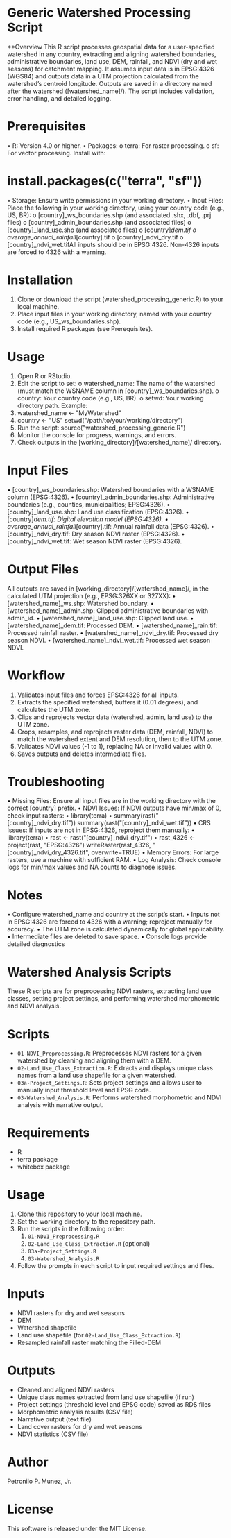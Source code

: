 # Generic Watershed Processing Script
**Overview
This R script processes geospatial data for a user-specified watershed in any country, extracting and aligning watershed boundaries, administrative boundaries, land use, DEM, rainfall, and NDVI (dry and wet seasons) for catchment mapping. It assumes input data is in EPSG:4326 (WGS84) and outputs data in a UTM projection calculated from the watershed’s centroid longitude. Outputs are saved in a directory named after the watershed ([watershed_name]/). The script includes validation, error handling, and detailed logging.

# Prerequisites
•	R: Version 4.0 or higher.
•	Packages:
o	terra: For raster processing.
o	sf: For vector processing. Install with:

# install.packages(c("terra", "sf"))
•	Storage: Ensure write permissions in your working directory.
•	Input Files: Place the following in your working directory, using your country code (e.g., US, BR):
o	[country]_ws_boundaries.shp (and associated .shx, .dbf, .prj files)
o	[country]_admin_boundaries.shp (and associated files)
o	[country]_land_use.shp (and associated files)
o	[country]_dem.tif
o	average_annual_rainfall_[country].tif
o	[country]_ndvi_dry.tif
o	[country]_ndvi_wet.tifAll inputs should be in EPSG:4326. Non-4326 inputs are forced to 4326 with a warning.

# Installation
1.	Clone or download the script (watershed_processing_generic.R) to your local machine.
2.	Place input files in your working directory, named with your country code (e.g., US_ws_boundaries.shp).
3.	Install required R packages (see Prerequisites).

# Usage
1.	Open R or RStudio.
2.	Edit the script to set:
o	watershed_name: The name of the watershed (must match the WSNAME column in [country]_ws_boundaries.shp).
o	country: Your country code (e.g., US, BR).
o	setwd: Your working directory path. Example:
3.	watershed_name <- "MyWatershed"
4.	country <- "US"
setwd("/path/to/your/working/directory")
5.	Run the script:
source("watershed_processing_generic.R")
6.	Monitor the console for progress, warnings, and errors.
7.	Check outputs in the [working_directory]/[watershed_name]/ directory.

# Input Files
•	[country]_ws_boundaries.shp: Watershed boundaries with a WSNAME column (EPSG:4326).
•	[country]_admin_boundaries.shp: Administrative boundaries (e.g., counties, municipalities; EPSG:4326).
•	[country]_land_use.shp: Land use classification (EPSG:4326).
•	[country]_dem.tif: Digital elevation model (EPSG:4326).
•	average_annual_rainfall_[country].tif: Annual rainfall data (EPSG:4326).
•	[country]_ndvi_dry.tif: Dry season NDVI raster (EPSG:4326).
•	[country]_ndvi_wet.tif: Wet season NDVI raster (EPSG:4326).

# Output Files
All outputs are saved in [working_directory]/[watershed_name]/, in the calculated UTM projection (e.g., EPSG:326XX or 327XX):
•	[watershed_name]_ws.shp: Watershed boundary.
•	[watershed_name]_admin.shp: Clipped administrative boundaries with admin_id.
•	[watershed_name]_land_use.shp: Clipped land use.
•	[watershed_name]_dem.tif: Processed DEM.
•	[watershed_name]_rain.tif: Processed rainfall raster.
•	[watershed_name]_ndvi_dry.tif: Processed dry season NDVI.
•	[watershed_name]_ndvi_wet.tif: Processed wet season NDVI.

# Workflow
1.	Validates input files and forces EPSG:4326 for all inputs.
2.	Extracts the specified watershed, buffers it (0.01 degrees), and calculates the UTM zone.
3.	Clips and reprojects vector data (watershed, admin, land use) to the UTM zone.
4.	Crops, resamples, and reprojects raster data (DEM, rainfall, NDVI) to match the watershed extent and DEM resolution, then to the UTM zone.
5.	Validates NDVI values (-1 to 1), replacing NA or invalid values with 0.
6.	Saves outputs and deletes intermediate files.

# Troubleshooting
•	Missing Files: Ensure all input files are in the working directory with the correct [country] prefix.
•	NDVI Issues: If NDVI outputs have min/max of 0, check input rasters:
•	library(terra)
•	summary(rast("[country]_ndvi_dry.tif"))
summary(rast("[country]_ndvi_wet.tif"))
•	CRS Issues: If inputs are not in EPSG:4326, reproject them manually:
•	library(terra)
•	rast <- rast("[country]_ndvi_dry.tif")
•	rast_4326 <- project(rast, "EPSG:4326")
writeRaster(rast_4326, "[country]_ndvi_dry_4326.tif", overwrite=TRUE)
•	Memory Errors: For large rasters, use a machine with sufficient RAM.
•	Log Analysis: Check console logs for min/max values and NA counts to diagnose issues.

# Notes
•	Configure watershed_name and country at the script’s start.
•	Inputs not in EPSG:4326 are forced to 4326 with a warning; reproject manually for accuracy.
•	The UTM zone is calculated dynamically for global applicability.
•	Intermediate files are deleted to save space.
•	Console logs provide detailed diagnostics


# Watershed Analysis Scripts

These R scripts are for preprocessing NDVI rasters, extracting land use classes, setting project settings, and performing watershed morphometric and NDVI analysis.

# Scripts
- `01-NDVI_Preprocessing.R`: Preprocesses NDVI rasters for a given watershed by cleaning and aligning them with a DEM.
- `02-Land_Use_Class_Extraction.R`: Extracts and displays unique class names from a land use shapefile for a given watershed.
- `03a-Project_Settings.R`: Sets project settings and allows user to manually input threshold level and EPSG code.
- `03-Watershed_Analysis.R`: Performs watershed morphometric and NDVI analysis with narrative output.

# Requirements
- R
- terra package
- whitebox package

# Usage
1. Clone this repository to your local machine.
2. Set the working directory to the repository path.
3. Run the scripts in the following order:
    1. `01-NDVI_Preprocessing.R`
    2. `02-Land_Use_Class_Extraction.R` (optional)
    3. `03a-Project_Settings.R`
    4. `03-Watershed_Analysis.R`
4. Follow the prompts in each script to input required settings and files.

# Inputs
- NDVI rasters for dry and wet seasons
- DEM
- Watershed shapefile
- Land use shapefile (for `02-Land_Use_Class_Extraction.R`)
- Resampled rainfall raster matching the Filled-DEM

# Outputs
- Cleaned and aligned NDVI rasters
- Unique class names extracted from land use shapefile (if run)
- Project settings (threshold level and EPSG code) saved as RDS files
- Morphometric analysis results (CSV file)
- Narrative output (text file)
- Land cover rasters for dry and wet seasons
- NDVI statistics (CSV file)

# Author
Petronilo P. Munez, Jr.

# License
This software is released under the MIT License.
